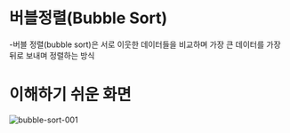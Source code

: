 # 버블정렬(Bubble Sort)
-버블 정렬(bubble sort)은 서로 이웃한 데이터들을 비교하며 가장 큰 데이터를 가장 뒤로 보내며 정렬하는 방식

# 이해하기 쉬운 화면 
![bubble-sort-001](https://github.com/lelo52/Data-Structure/assets/115298517/b0962a25-1283-4e92-ac8c-2ec7a3d12e55)
